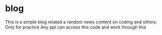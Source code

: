 # blog
This is a simple blog related a random news content on coding and others.
Only for practice 
Any ppl can access this code and work through this
